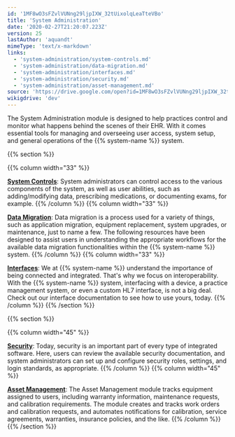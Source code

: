 ```yaml
---
id: '1MF8wO3sFZvlVUNng29ljpIXW_32tUixolqLeaTteVBo'
title: 'System Administration'
date: '2020-02-27T21:20:07.223Z'
version: 25
lastAuthor: 'aquandt'
mimeType: 'text/x-markdown'
links:
  - 'system-administration/system-controls.md'
  - 'system-administration/data-migration.md'
  - 'system-administration/interfaces.md'
  - 'system-administration/security.md'
  - 'system-administration/asset-management.md'
source: 'https://drive.google.com/open?id=1MF8wO3sFZvlVUNng29ljpIXW_32tUixolqLeaTteVBo'
wikigdrive: 'dev'
---
```





The System Administration module is designed to help practices control and monitor what happens behind the scenes of their EHR. With it comes essential tools for managing and overseeing user access, system setup, and general operations of the {{% system-name %}} system.



{{% section %}}

{{% column width="33" %}}

[**System Controls**](system-administration/system-controls.md):
System administrators can control access to the various components of the system, as well as user abilities, such as adding/modifying data, prescribing medications, or documenting exams, for example.
{{% /column %}}
{{% column width="33" %}}

[**Data Migration**](system-administration/data-migration.md):
Data migration is a process used for a variety of things, such as application migration, equipment replacement, system upgrades, or maintenance, just to name a few. The following resources have been designed to assist users in understanding the appropriate workflows for the available data migration functionalities within the {{% system-name %}} system.
{{% /column %}}
{{% column width="33" %}}

[**Interfaces**](system-administration/interfaces.md):
We at {{% system-name %}} understand the importance of being connected and integrated. That's why we focus on interoperability. With the {{% system-name %}} system, interfacing with a device, a practice management system, or even a custom HL7 interface, is not a big deal. Check out our interface documentation to see how to use yours, today.
{{% /column %}}
{{% /section %}}



{{% section %}}

{{% column width="45" %}}

[**Security**](system-administration/security.md):
Today, security is an important part of every type of integrated software. Here, users can review the available security documentation, and system administrators can set up and configure security roles, settings, and login standards, as appropriate.
{{% /column %}}
{{% column width="45" %}}

[**Asset Management**](system-administration/asset-management.md):
The Asset Management module tracks equipment assigned to users, including warranty information, maintenance requests, and calibration requirements. The module creates and tracks work orders and calibration requests, and automates notifications for calibration, service agreements, warranties, insurance policies, and the like.
{{% /column %}}
{{% /section %}}
